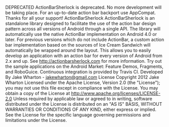 DEPRECATED ActionBarSherlock is deprecated. No more development will be taking place. For an up-to-date action bar backport use AppCompat. Thanks for all your support! ActionBarSherlock ActionBarSherlock is an standalone library designed to facilitate the use of the action bar design pattern across all versions of Android through a single API. The library will automatically use the native ActionBar implementation on Android 4.0 or later. For previous versions which do not include ActionBar, a custom action bar implementation based on the sources of Ice Cream Sandwich will automatically be wrapped around the layout. This allows you to easily develop an application with an action bar for every version of Android from 2.x and up. See http://actionbarsherlock.com for more information. Try out the sample applications on the Android Market: Feature Demos, Fragments, and RoboGuice. Continuous integration is provided by Travis CI. Developed By Jake Wharton - jakewharton@gmail.com License Copyright 2012 Jake Wharton Licensed under the Apache License, Version 2.0 (the "License"); you may not use this file except in compliance with the License. You may obtain a copy of the License at http://www.apache.org/licenses/LICENSE-2.0 Unless required by applicable law or agreed to in writing, software distributed under the License is distributed on an "AS IS" BASIS, WITHOUT WARRANTIES OR CONDITIONS OF ANY KIND, either express or implied. See the License for the specific language governing permissions and limitations under the License.